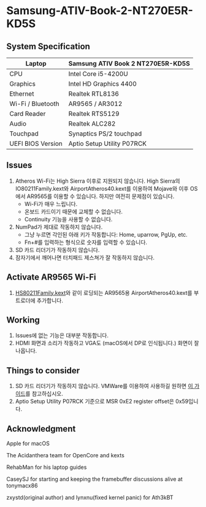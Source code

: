 # Samsung-ATIV-Book-2-NT270E5R-KD5S

## System Specification
| Laptop | Samsung ATIV Book 2 NT270E5R-KD5S |
| - | - |
| CPU | Intel Core i5-4200U |
| Graphics | Intel HD Graphics 4400 |
| Ethernet | Realtek RTL8136 |
| Wi-Fi / Bluetooth | AR9565 / AR3012 |
| Card Reader | Realtek RTS5129 |
| Audio | Realtek ALC282 |
| Touchpad | Synaptics PS/2 touchpad |
| UEFI BIOS Version | Aptio Setup Utility P07RCK |

## Issues
1. Atheros Wi-Fi는 High Sierra 이후로 지원되지 않습니다. High Sierra의 IO80211Family.kext와 AirportAtheros40.kext를 이용하여 Mojave와 이후 OS에서 AR9565를 이용할 수 있습니다. 하지만 여전히 문제점이 있습니다.
    - Wi-Fi가 매우 느립니다.
    - 온보드 카드이기 때문에 교체할 수 없습니다.
    - Continuity 기능을 사용할 수 없습니다.
2. NumPad가 제대로 작동하지 않습니다.
    - 그냥 누르면 각인된 아래 키가 작동합니다: Home, uparrow, PgUp, etc.
    - Fn+#를 입력하는 형식으로 숫자를 입력할 수 있습니다.
3. SD 카드 리더기가 작동하지 않습니다.
4. 잠자기에서 깨어나면 터치패드 제스쳐가 잘 작동하지 않습니다.

## Activate AR9565 Wi-Fi
1. [HS80211Family.kext](https://www.insanelymac.com/forum/files/file/1008-io80211family-modif/)와 같이 로딩되는 AR9565용 AirportAtheros40.kext를 부트로더에 추가합니다.

## Working
1. Issues에 없는 기능은 대부분 작동합니다.
2. HDMI 화면과 소리가 작동하고 VGA도 (macOS에서 DP로 인식됩니다.) 화면이 잘 나옵니다.

## Things to consider
1. SD 카드 리더기가 작동하지 않습니다. VMWare를 이용하여 사용하길 원하면 [이 가이드](https://github.com/ManuGithubSteam/XiaoMi-Pro-2018-HackintoshOC/wiki/2.0-Setup-SD-Card-Reader)를 참고하십시오.
2. Aptio Setup Utility P07RCK 기준으로 MSR 0xE2 register offset은 0x59입니다.

## Acknowledgment
Apple for macOS

The Acidanthera team for OpenCore and kexts

RehabMan for his laptop guides

CaseySJ for starting and keeping the framebuffer discussions alive at tonymacx86

zxystd(original author) and lynxnu(fixed kernel panic) for Ath3kBT
